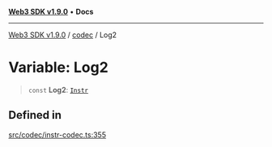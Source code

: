 [**Web3 SDK v1.9.0**](../../../README.md) • **Docs**

***

[Web3 SDK v1.9.0](../../../globals.md) / [codec](../README.md) / Log2

# Variable: Log2

> `const` **Log2**: [`Instr`](../type-aliases/Instr.md)

## Defined in

[src/codec/instr-codec.ts:355](https://github.com/Mystic-Nayy/alephium-web3/blob/c1afd789a197ce5fe21f08c2965942090157c33d/packages/web3/src/codec/instr-codec.ts#L355)
